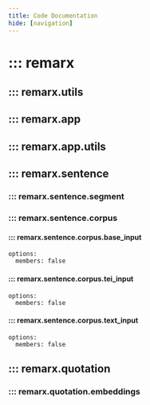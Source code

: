 ```yaml
---
title: Code Documentation
hide: [navigation]
---
```


# ::: remarx

## ::: remarx.utils

## ::: remarx.app

## ::: remarx.app.utils

## ::: remarx.sentence

### ::: remarx.sentence.segment

### ::: remarx.sentence.corpus

#### ::: remarx.sentence.corpus.base_input
    options:
      members: false

#### ::: remarx.sentence.corpus.tei_input
    options:
      members: false

#### ::: remarx.sentence.corpus.text_input
    options:
      members: false

## ::: remarx.quotation

### ::: remarx.quotation.embeddings
